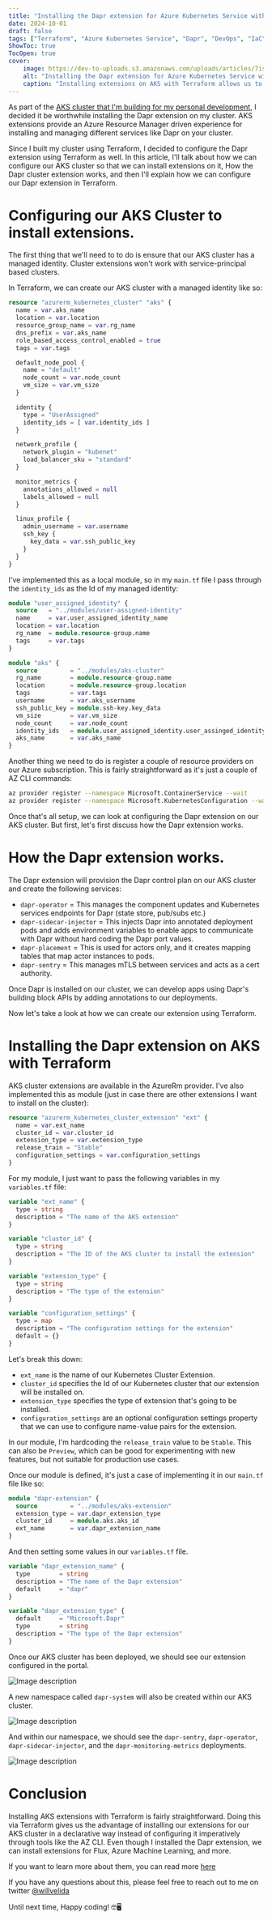 ```yaml
---
title: "Installing the Dapr extension for Azure Kubernetes Service with Terraform"
date: 2024-10-01
draft: false
tags: ["Terraform", "Azure Kubernetes Service", "Dapr", "DevOps", "IaC"]
ShowToc: true
TocOpen: true
cover:
    image: https://dev-to-uploads.s3.amazonaws.com/uploads/articles/7isk422123vn6t0plhbe.png
    alt: "Installing the Dapr extension for Azure Kubernetes Service with Terraform"
    caption: "Installing extensions on AKS with Terraform allows us to install different services on our cluster with ARM driven experiences"
---
```


As part of the [AKS cluster that I'm building for my personal development](https://www.willvelida.com/posts/github-actions-terraform-azure/), I decided it be worthwhile installing the Dapr extension on my cluster. AKS extensions provide an Azure Resource Manager driven experience for installing and managing different services like Dapr on your cluster.

Since I built my cluster using Terraform, I decided to configure the Dapr extension using Terraform as well. In this article, I'll talk about how we can configure our AKS cluster so that we can install extensions on it, How the Dapr cluster extension works, and then I'll explain how we can configure our Dapr extension in Terraform.

# Configuring our AKS Cluster to install extensions.

The first thing that we'll need to to do is ensure that our AKS cluster has a managed identity. Cluster extensions won't work with service-principal based clusters.

In Terraform, we can create our AKS cluster with a managed identity like so:

```terraform
resource "azurerm_kubernetes_cluster" "aks" {
  name = var.aks_name
  location = var.location
  resource_group_name = var.rg_name
  dns_prefix = var.aks_name
  role_based_access_control_enabled = true
  tags = var.tags

  default_node_pool {
    name = "default"
    node_count = var.node_count
    vm_size = var.vm_size
  }

  identity {
    type = "UserAssigned"
    identity_ids = [ var.identity_ids ]
  }

  network_profile {
    network_plugin = "kubenet"
    load_balancer_sku = "standard"
  }

  monitor_metrics {
    annotations_allowed = null
    labels_allowed = null
  }

  linux_profile {
    admin_username = var.username
    ssh_key {
      key_data = var.ssh_public_key
    }
  }
}
```

I've implemented this as a local module, so in my ```main.tf``` file I pass through the ```identity_ids``` as the Id of my managed identity:

```terraform
module "user_assigned_identity" {
  source   = "../modules/user-assigned-identity"
  name     = var.user_assigned_identity_name
  location = var.location
  rg_name  = module.resource-group.name
  tags     = var.tags
}

module "aks" {
  source         = "../modules/aks-cluster"
  rg_name        = module.resource-group.name
  location       = module.resource-group.location
  tags           = var.tags
  username       = var.aks_username
  ssh_public_key = module.ssh-key.key_data
  vm_size        = var.vm_size
  node_count     = var.node_count
  identity_ids   = module.user_assigned_identity.user_assinged_identity_id
  aks_name       = var.aks_name
}
```

Another thing we need to do is register a couple of resource providers on our Azure subscription. This is fairly straightforward as it's just a couple of AZ CLI commands:

```bash
az provider register --namespace Microsoft.ContainerService --wait 
az provider register --namespace Microsoft.KubernetesConfiguration --wait
```

Once that's all setup, we can look at configuring the Dapr extension on our AKS cluster. But first, let's first discuss how the Dapr extension works.

# How the Dapr extension works.

The Dapr extension will provision the Dapr control plan on our AKS cluster and create the following services:

- `dapr-operator` = This manages the component updates and Kubernetes services endpoints for Dapr (state store, pub/subs etc.)
- `dapr-sidecar-injector` = This injects Dapr into annotated deployment pods and adds environment variables to enable apps to communicate with Dapr without hard coding the Dapr port values.
- `dapr-placement` = This is used for actors only, and it creates mapping tables that map actor instances to pods.
- `dapr-sentry` = This manages mTLS between services and acts as a cert authority.

Once Dapr is installed on our cluster, we can develop apps using Dapr's building block APIs by adding annotations to our deployments.

Now let's take a look at how we can create our extension using Terraform.

# Installing the Dapr extension on AKS with Terraform

AKS cluster extensions are available in the AzureRm provider. I've also implemented this as module (just in case there are other extensions I want to install on the cluster):

```terraform
resource "azurerm_kubernetes_cluster_extension" "ext" {
  name = var.ext_name
  cluster_id = var.cluster_id
  extension_type = var.extension_type
  release_train = "Stable"
  configuration_settings = var.configuration_settings
}
```

For my module, I just want to pass the following variables in my ```variables.tf``` file:

```terraform
variable "ext_name" {
  type = string
  description = "The name of the AKS extension"
}

variable "cluster_id" {
  type = string
  description = "The ID of the AKS cluster to install the extension"
}

variable "extension_type" {
  type = string
  description = "The type of the extension"
}

variable "configuration_settings" {
  type = map
  description = "The configuration settings for the extension"
  default = {}
}
```

Let's break this down:

- `ext_name` is the name of our Kubernetes Cluster Extension.
- `cluster_id` specifies the Id of our Kubernetes cluster that our extension will be installed on.
- `extension_type` specifies the type of extension that's going to be installed.
- `configuration_settings` are an optional configuration settings property that we can use to configure name-value pairs for the extension.

In our module, I'm hardcoding the `release_train` value to be `Stable`. This can also be `Preview`, which can be good for experimenting with new features, but not suitable for production use cases.

Once our module is defined, it's just a case of implementing it in our `main.tf` file like so:

```terraform
module "dapr-extension" {
  source         = "../modules/aks-extension"
  extension_type = var.dapr_extension_type
  cluster_id     = module.aks.aks_id
  ext_name       = var.dapr_extension_name
}
```

And then setting some values in our `variables.tf` file.

```terraform
variable "dapr_extension_name" {
  type        = string
  description = "The name of the Dapr extension"
  default     = "dapr"
}

variable "dapr_extension_type" {
  default     = "Microsoft.Dapr"
  type        = string
  description = "The type of the Dapr extension"
}
```

Once our AKS cluster has been deployed, we should see our extension configured in the portal.

![Image description](https://dev-to-uploads.s3.amazonaws.com/uploads/articles/eernbsjui34hhpdcrbuy.png)

A new namespace called `dapr-system` will also be created within our AKS cluster.

![Image description](https://dev-to-uploads.s3.amazonaws.com/uploads/articles/vbo4o7opgogcqq9upm9d.png)

And within our namespace, we should see the `dapr-sentry`, `dapr-operator`, `dapr-sidecar-injector`, and the `dapr-monitoring-metrics` deployments.

![Image description](https://dev-to-uploads.s3.amazonaws.com/uploads/articles/6si72etpjrnmq9z559wf.png)

# Conclusion

Installing AKS extensions with Terraform is fairly straightforward. Doing this via Terraform gives us the advantage of installing our extensions for our AKS cluster in a declarative way instead of configuring it imperatively through tools like the AZ CLI. Even though I installed the Dapr extension, we can install extensions for Flux, Azure Machine Learning, and more. 

If you want to learn more about them, you can read more [here](https://learn.microsoft.com/en-us/azure/aks/cluster-extensions#currently-available-extensions)

If you have any questions about this, please feel free to reach out to me on twitter [@willvelida](https://twitter.com/willvelida)

Until next time, Happy coding! 🤓🖥️